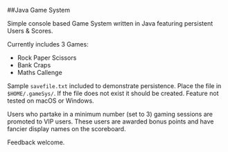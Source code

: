 ##Java Game System

Simple console based Game System written in Java featuring persistent Users & Scores.

Currently includes 3 Games:
- Rock Paper Scissors
- Bank Craps
- Maths Callenge

Sample `savefile.txt` included to demonstrate persistence. Place the file in `$HOME/.gameSys/`. If the file does not exist it should be created. Feature not tested on macOS or Windows.

Users who partake in a minimum number (set to 3) gaming sessions are promoted to VIP users. These users are awarded bonus points and have fancier display names on the scoreboard.

Feedback welcome.
